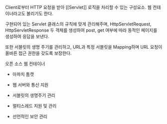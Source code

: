 Client로부터 HTTP 요청을 받아 [[Servlet]] 로직을 처리할 수 있는 구성요소. 웹 컨테이너라고도 불리기도 한다. 

구현되어 있는 Servlet 클래스의 규칙에 맞게 관리해주며, HttpServletRequest, HttpServletResponse 두 객체를 생성하여 post, get 여부에 따라 동적인 페이지를 생성하여 응답을 보낸다.

또한 서블릿의 생명 주기를 관리하고, URL과 특정 서블릿을 Mapping하며 URL 요청이 올바른 접근 권한을 갖도록 보장한다. 


오픈 소스 웹 컨테이너
- 아파치 톰캣

- 웹 서버와 통신 지원
- 서블릿의 생명주기 관리
- 멀티스레드 지원 및 관리
- 선언적인 보안 관리
